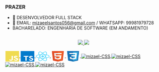 ### PRAZER

- 🔭 DESENVOLVEDOR FULL STACK
- 👯 EMAIL: mizaeelsantos056@gmail.com / WHATSAPP: 99981979728
-  BACHARELADO: ENGENHARIA DE SOFTWARE (EM ANDAMENTO)

##

<div align="center">
  <a href="https://github.com/mizaeldragon">
  <img height="180em" src="https://github-readme-stats.vercel.app/api?username=mizaeldragon&show_icons=true&theme=dark&include_all_commits=true&count_private=true"/>
  <img height="180em" src="https://github-readme-stats.vercel.app/api/top-langs/?username=mizaeldragon&layout=compact&langs_count=7&theme=dark"/>
</div>

<div style="display: inline_block"><br>
  <img align="center" alt="mizael-Js" height="35" width="45" src="https://raw.githubusercontent.com/devicons/devicon/master/icons/javascript/javascript-plain.svg">
  <img align="center" alt="mizael-Ts" height="35" width="45" src="https://raw.githubusercontent.com/devicons/devicon/master/icons/typescript/typescript-plain.svg">
  <img align="center" alt="mizael-React" height="35" width="45" src="https://raw.githubusercontent.com/devicons/devicon/master/icons/react/react-original.svg">
  <img align="center" alt="mizael-HTML" height="35" width="45" src="https://raw.githubusercontent.com/devicons/devicon/master/icons/html5/html5-original.svg">
  <img align="center" alt="mizael-CSS" height="35" width="45" src="https://raw.githubusercontent.com/devicons/devicon/master/icons/css3/css3-original.svg">
  <img align="center" alt="mizael-CSS" height="35" width="45" src="https://cdn.jsdelivr.net/gh/devicons/devicon@latest/icons/nodejs/nodejs-original-wordmark.svg" />
  <img align="center" alt="mizael-CSS" height="35" width="45" src="https://cdn.jsdelivr.net/gh/devicons/devicon@latest/icons/postgresql/postgresql-original.svg" />
  <img align="center" alt="mizael-CSS" height="35" width="45" src="https://cdn.jsdelivr.net/gh/devicons/devicon@latest/icons/mysql/mysql-original.svg" />
  <img align="center" alt="mizael-CSS" height="35" width="45" src="https://cdn.jsdelivr.net/gh/devicons/devicon@latest/icons/tailwindcss/tailwindcss-original.svg" />
<div>




